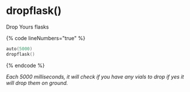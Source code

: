 # dropflask()

Drop Yours flasks

{% code lineNumbers="true" %}
```lua
auto(5000)
dropflask()
```

{% endcode %}

_Each 5000 milliseconds, it will check if you have any vials to drop if yes it will drop them on ground._
